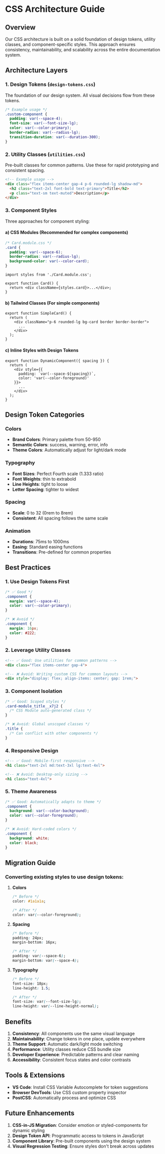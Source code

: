 # CSS Architecture Guide

## Overview

Our CSS architecture is built on a solid foundation of design tokens, utility classes, and component-specific styles. This approach ensures consistency, maintainability, and scalability across the entire documentation system.

## Architecture Layers

### 1. Design Tokens (`design-tokens.css`)
The foundation of our design system. All visual decisions flow from these tokens.

```css
/* Example usage */
.custom-component {
  padding: var(--space-4);
  font-size: var(--font-size-lg);
  color: var(--color-primary);
  border-radius: var(--radius-lg);
  transition-duration: var(--duration-300);
}
```

### 2. Utility Classes (`utilities.css`)
Pre-built classes for common patterns. Use these for rapid prototyping and consistent spacing.

```html
<!-- Example usage -->
<div class="flex items-center gap-4 p-6 rounded-lg shadow-md">
  <h2 class="text-2xl font-bold text-primary">Title</h2>
  <p class="text-sm text-muted">Description</p>
</div>
```

### 3. Component Styles
Three approaches for component styling:

#### a) CSS Modules (Recommended for complex components)
```css
/* Card.module.css */
.card {
  padding: var(--space-6);
  border-radius: var(--radius-lg);
  background-color: var(--color-card);
}
```

```tsx
import styles from './Card.module.css';

export function Card() {
  return <div className={styles.card}>...</div>;
}
```

#### b) Tailwind Classes (For simple components)
```tsx
export function SimpleCard() {
  return (
    <div className="p-6 rounded-lg bg-card border border-border">
      ...
    </div>
  );
}
```

#### c) Inline Styles with Design Tokens
```tsx
export function DynamicComponent({ spacing }) {
  return (
    <div style={{ 
      padding: `var(--space-${spacing})`,
      color: 'var(--color-foreground)'
    }}>
      ...
    </div>
  );
}
```

## Design Token Categories

### Colors
- **Brand Colors**: Primary palette from 50-950
- **Semantic Colors**: success, warning, error, info
- **Theme Colors**: Automatically adjust for light/dark mode

### Typography
- **Font Sizes**: Perfect Fourth scale (1.333 ratio)
- **Font Weights**: thin to extrabold
- **Line Heights**: tight to loose
- **Letter Spacing**: tighter to widest

### Spacing
- **Scale**: 0 to 32 (0rem to 8rem)
- **Consistent**: All spacing follows the same scale

### Animation
- **Durations**: 75ms to 1000ms
- **Easing**: Standard easing functions
- **Transitions**: Pre-defined for common properties

## Best Practices

### 1. Use Design Tokens First
```css
/* ✅ Good */
.component {
  margin: var(--space-4);
  color: var(--color-primary);
}

/* ❌ Avoid */
.component {
  margin: 16px;
  color: #222;
}
```

### 2. Leverage Utility Classes
```html
<!-- ✅ Good: Use utilities for common patterns -->
<div class="flex items-center gap-4">

<!-- ❌ Avoid: Writing custom CSS for common layouts -->
<div style="display: flex; align-items: center; gap: 1rem;">
```

### 3. Component Isolation
```css
/* ✅ Good: Scoped styles */
.card-module_title__x7j2 {
  /* CSS Module auto-generated class */
}

/* ❌ Avoid: Global unscoped classes */
.title {
  /* Can conflict with other components */
}
```

### 4. Responsive Design
```html
<!-- ✅ Good: Mobile-first responsive -->
<h1 class="text-2xl md:text-3xl lg:text-4xl">

<!-- ❌ Avoid: Desktop-only sizing -->
<h1 class="text-4xl">
```

### 5. Theme Awareness
```css
/* ✅ Good: Automatically adapts to theme */
.component {
  background: var(--color-background);
  color: var(--color-foreground);
}

/* ❌ Avoid: Hard-coded colors */
.component {
  background: white;
  color: black;
}
```

## Migration Guide

### Converting existing styles to use design tokens:

1. **Colors**
   ```css
   /* Before */
   color: #1a1a1a;
   
   /* After */
   color: var(--color-foreground);
   ```

2. **Spacing**
   ```css
   /* Before */
   padding: 24px;
   margin-bottom: 16px;
   
   /* After */
   padding: var(--space-6);
   margin-bottom: var(--space-4);
   ```

3. **Typography**
   ```css
   /* Before */
   font-size: 18px;
   line-height: 1.5;
   
   /* After */
   font-size: var(--font-size-lg);
   line-height: var(--line-height-normal);
   ```

## Benefits

1. **Consistency**: All components use the same visual language
2. **Maintainability**: Change tokens in one place, update everywhere
3. **Theme Support**: Automatic dark/light mode switching
4. **Performance**: Utility classes reduce CSS bundle size
5. **Developer Experience**: Predictable patterns and clear naming
6. **Accessibility**: Consistent focus states and color contrasts

## Tools & Extensions

- **VS Code**: Install CSS Variable Autocomplete for token suggestions
- **Browser DevTools**: Use CSS custom property inspector
- **PostCSS**: Automatically process and optimize CSS

## Future Enhancements

1. **CSS-in-JS Migration**: Consider emotion or styled-components for dynamic styling
2. **Design Token API**: Programmatic access to tokens in JavaScript
3. **Component Library**: Pre-built components using the design system
4. **Visual Regression Testing**: Ensure styles don't break across updates